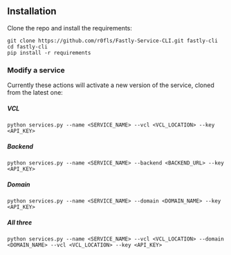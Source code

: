 ## Installation

Clone the repo and install the requirements:
```
git clone https://github.com/r0fls/Fastly-Service-CLI.git fastly-cli
cd fastly-cli
pip install -r requirements
```

### Modify a service

Currently these actions will activate a new version of the service, cloned from the latest one:

##### VCL
```
python services.py --name <SERVICE_NAME> --vcl <VCL_LOCATION> --key <API_KEY>
```

##### Backend
```
python services.py --name <SERVICE_NAME> --backend <BACKEND_URL> --key <API_KEY>
```

##### Domain
```
python services.py --name <SERVICE_NAME> --domain <DOMAIN_NAME> --key <API_KEY>
```

##### All three
```
python services.py --name <SERVICE_NAME> --vcl <VCL_LOCATION> --domain <DOMAIN_NAME> --vcl <VCL_LOCATION> --key <API_KEY>
```
